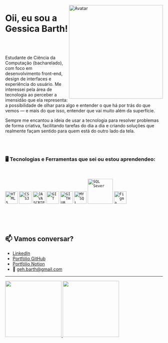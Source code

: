 <p align="left">
  <img src="https://i.ibb.co/Hp2gmGrh/geh.jpg"  alt="Avatar" width="300px" align="right">
  

 <h1> Oii, eu sou a Gessica Barth!</h1> </b><br><br>
 
</p>
  Estudante de Ciência da Computação (bacharelado), com foco em desenvolvimento front-end, design de interfaces e experiência do usuário. Me interessei pela área de tecnologia ao perceber a imensidão que ela representa: a possibilidade de olhar para algo e entender o que há por trás do que vemos — e mais do que isso, entender que vai muito além da superfície.

Sempre me encantou a ideia de usar a tecnologia para resolver problemas de forma criativa, facilitando tarefas do dia a dia e criando soluções que realmente façam sentido para quem está do outro lado da tela.
</p>

<br>
<br>



### 🖥️ Tecnologias e Ferramentas que sei ou estou aprendendeo: 
<br>

<code><img width="40px" src="https://cdn.jsdelivr.net/gh/devicons/devicon/icons/html5/html5-original-wordmark.svg" title = "HTML5"/></code>
<code><img width="40px" src="https://cdn.jsdelivr.net/gh/devicons/devicon/icons/css3/css3-original-wordmark.svg" title = "CSS3"/></code>
<code><img width="40px" src="https://cdn.jsdelivr.net/gh/devicons/devicon/icons/javascript/javascript-original.svg" title = "JAVASCRIPT"/></code>
<code><img width="40px" src="https://cdn.jsdelivr.net/gh/devicons/devicon/icons/git/git-original.svg" title = "GIT"/></code>
<code><img width="40px" src="https://cdn.jsdelivr.net/gh/devicons/devicon/icons/github/github-original.svg" title = "GITHUB"/></code>
<code><img width="40px" src="https://cdn.jsdelivr.net/gh/devicons/devicon/icons/mysql/mysql-original.svg" title = "MYSQL"/></code>
<code><img width="80px" src="https://upload.wikimedia.org/wikipedia/commons/8/87/Sql_data_base_with_logo.png" title = "SQL Sever"/></code>
<code><img width="40px" src="https://www.vectorlogo.zone/logos/figma/figma-icon.svg" title = "Figma"/></code>

<br><br><br>

## 📫 Vamos conversar?

- [LinkedIn](https://www.linkedin.com/in/gessica-barth)
- [Portfólio GitHub](https://gessicabarth.github.io/meu-portfolio/index.html)
- [Portfólio Notion](https://ablaze-stove-182.notion.site/Ol-eu-sou-a-Gessica-Barth-45932ff2081c4f0998eb60179ee28810)
- 📩 [geh.barth@gmail.com](mailto:geh.barth@gmail.com)


---


<div>
  <a href="https://github.com/Gessicabarth">
  <img height="180em" src="https://github-readme-stats.vercel.app/api?username=Gessicabarth&show_icons=true&theme=dracula&include_all_commits=true&count_private=true"/>
  <img height="180em" src="https://github-readme-stats.vercel.app/api/top-langs/?username=Gessicabarth&layout=compact&langs_count=16&theme=dracula"/>
</div>















